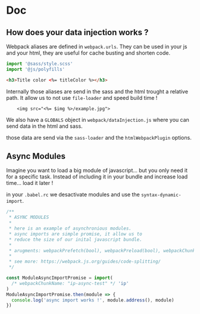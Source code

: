 # Doc

## How does your data injection works ?

Webpack aliases are defined in `webpack.urls`. They can be used in your js and your html,
they are useful for cache busting and shorten code.

```javascript
import '@sass/style.scss'
import '@js/polyfills'
```

```html
<h3>Title color <%= titleColor %></h3>
```

Internally those aliases are send in the sass and the html trought a relative path.
It allow us to not use `file-loader` and speed build time !

```ejs
    <img src="<%= $img %>/example.jpg">
```

We also have a `GLOBALS` object in `webpack/dataInjection.js` where you can send data
in the html and sass.

those data are send via the `sass-loader` and the `htmlWebpackPlugin` options.

## Async Modules

Imagine you want to load a big module of javascript... but you only need it for a specific task.
Instead of including it in your bundle and increase load time... load it later !

in your `.babel.rc` we desactivate modules and use the `syntax-dynamic-import`.

```javascript
/**
 * ASYNC MODULES
 *
 * here is an example of asynchronious modules.
 * async imports are simple promise, it allow us to
 * reduce the size of our inital javascript bundle.
 *
 * arugments: webpackPrefetch(bool), webpackPreload(bool), webpackChunkName(string)
 *
 * see more: https://webpack.js.org/guides/code-splitting/
 */

const ModuleAsyncImportPromise = import(
  /* webpackChunkName: "ip-async-test" */ 'ip'
)
ModuleAsyncImportPromise.then(module => {
  console.log('async import works !', module.address(), module)
})
```